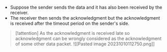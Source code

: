 - Suppose the sender sends the data and it has also been received by the receiver.
- The receiver then sends the acknowledgment but the acknowledgment is received after the timeout period on the sender's side.
>[!attention] As the acknowledgment is received late 
>so acknowledgment can be wrongly considered as the acknowledgment of some other data packet.
![[Pasted image 20231010112750.png]]

